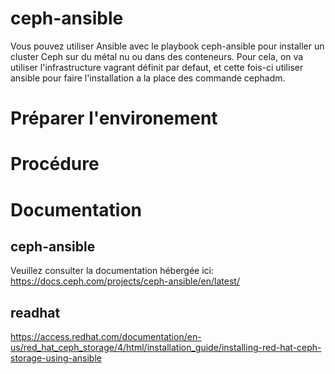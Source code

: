 # ceph-ansible
Vous pouvez utiliser Ansible avec le playbook ceph-ansible pour installer un cluster Ceph sur du métal nu ou dans des conteneurs.
Pour cela, on va utiliser l'infrastructure vagrant définit par defaut, et cette fois-ci utiliser ansible pour faire l'installation a la place des commande cephadm.

# Préparer l'environement

# Procédure

# Documentation
## ceph-ansible
Veuillez consulter la documentation hébergée ici: https://docs.ceph.com/projects/ceph-ansible/en/latest/
## readhat
https://access.redhat.com/documentation/en-us/red_hat_ceph_storage/4/html/installation_guide/installing-red-hat-ceph-storage-using-ansible
